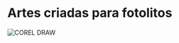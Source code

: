 # Artes criadas para __fotolitos__

![COREL DRAW](https://github.com/PtiagoM/Fotolitos/assets/131322015/206ab025-7509-4461-9f40-d0d45ecc3387)
